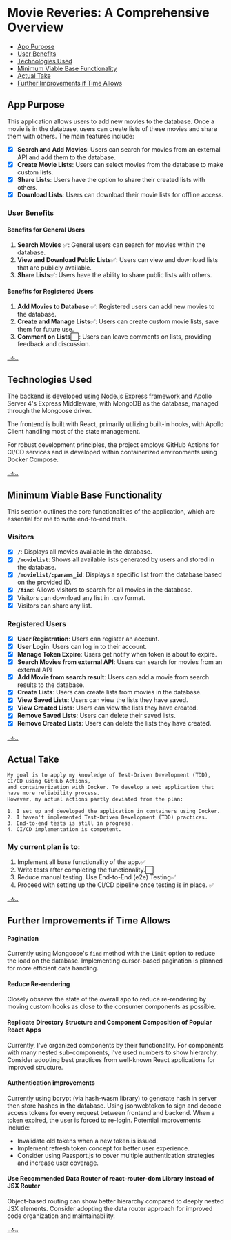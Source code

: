 # Movie Reveries: A Comprehensive Overview
 - [App Purpose](#app-purpose) 
 - [User Benefits](#user-benefits) 
 - [Technologies Used](#technologies-used) 
 - [Minimum Viable Base Functionality](#minimum-viable-base-functionality) 
 - [Actual Take](#actual-take) 
 - [Further Improvements if Time Allows](#further-improvements-if-time-allows) 


## App Purpose

This application allows users to add new movies to the database. Once a movie is in the database, users can create lists of these movies and share them with others. The main features include:

- [x] **Search and Add Movies**: Users can search for movies from an external API and add them to the database.
- [x] **Create Movie Lists**: Users can select movies from the database to make custom lists.
- [x] **Share Lists**: Users have the option to share their created lists with others.
- [x] **Download Lists**: Users can download their movie lists for offline access.

### User Benefits

#### Benefits for General Users

1. **Search Movies** ✅: General users can search for movies within the database.
2. **View and Download Public Lists**✅: Users can view and download lists that are publicly available.
3. **Share Lists**✅: Users have the ability to share public lists with others.

#### Benefits for Registered Users

 1. **Add Movies to Database** ✅: Registered users can add new movies to the database.
 2. **Create and Manage Lists**✅: Users can create custom movie lists, save them for future use.
 3. **Comment on Lists**⬜️: Users can leave comments on lists, providing feedback and discussion.

[..🔝..](#movie-reveries-a-comprehensive-overview)

## Technologies Used

The backend is developed using Node.js Express framework and Apollo Server 4's Express Middleware, with MongoDB as the database, managed through the Mongoose driver.

The frontend is built with React, primarily utilizing built-in hooks, with Apollo Client handling most of the state management.

For robust development principles, the project employs GitHub Actions for CI/CD services and is developed within containerized environments using Docker Compose.

[..🔝..](#movie-reveries-a-comprehensive-overview)


## Minimum Viable Base Functionality
This section outlines the core functionalities of the application, which are essential for me to write end-to-end tests.

### Visitors

- [x] **`/`**: Displays all movies available in the database.
- [x] **`/movielist`**: Shows all available lists generated by users and stored in the database.
- [x] **`/movielist/:params_id`**: Displays a specific list from the database based on the provided ID.
- [x] **`/find`**: Allows visitors to search for all movies in the database.
- [x] Visitors can download any list in `.csv` format.
- [x] Visitors can share any list.

### Registered Users

- [x] **User Registration**: Users can register an account.
- [x] **User Login**:        Users can log in to their account.
- [x] **Manage Token Expire**: Users get notify when token is about to expire.
- [x] **Search Movies from external API**: Users can search for movies from an external API
- [x] **Add Movie from search result**: Users can add a movie from search results to the database.
- [x] **Create Lists**: Users can create lists from movies in the database.
- [x] **View Saved Lists**:  Users can view the lists they have saved.
- [x] **View Created Lists**: Users can view the lists they have created.
- [x] **Remove Saved Lists**: Users can delete their saved lists.
- [x] **Remove Created Lists**: Users can delete the lists they have created.

[..🔝..](#movie-reveries-a-comprehensive-overview)
## Actual Take
```
My goal is to apply my knowledge of Test-Driven Development (TDD), CI/CD using GitHub Actions,
and containerization with Docker. To develop a web application that have more reliability process.
However, my actual actions partly deviated from the plan:

1. I set up and developed the application in containers using Docker.
2. I haven't implemented Test-Driven Development (TDD) practices.
3. End-to-end tests is still in progress.
4. CI/CD implementation is competent.
```

###  My current plan is to:
1. Implement all base functionality of the app.✅
2. Write tests after completing the functionality.⬜️
3. Reduce manual testing. Use End-to-End (e2e) Testing✅
4. Proceed with setting up the CI/CD pipeline once testing is in place. ✅


[..🔝..](#movie-reveries-a-comprehensive-overview)
## Further Improvements if Time Allows

#### Pagination

Currently using Mongoose's `find` method with the `limit` option to reduce the load on the database. Implementing cursor-based pagination is planned for more efficient data handling.

#### Reduce Re-rendering

Closely observe the state of the overall app to reduce re-rendering by moving custom hooks as close to the consumer components as possible.


#### Replicate Directory Structure and Component Composition of Popular React Apps

Currently, I've organized components by their functionality. For components with many nested sub-components, I've used numbers to show hierarchy.
Consider adopting best practices from well-known React applications for improved structure.


#### Authentication improvements

Currently using bcrypt (via hash-wasm library) to generate hash in server then store hashes in the database.
Using jsonwebtoken to sign and decode access tokens for every request between frontend and backend. When a token expired, the user is forced to re-login. Potential improvements include:
  - Invalidate old tokens when a new token is issued.
  - Implement refresh token concept for better user experience.
  - Consider using Passport.js to cover multiple authentication strategies and increase user coverage.


####  Use Recommended Data Router of react-router-dom Library Instead of JSX Router
Object-based routing can show better hierarchy compared to deeply nested JSX elements.
Consider adopting the data router approach for improved code organization and maintainability.

[..🔝..](#movie-reveries-a-comprehensive-overview)